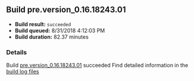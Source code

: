 ## Build pre.version_0.16.18243.01
- **Build result:** `succeeded`
- **Build queued:** 8/31/2018 4:12:03 PM
- **Build duration:** 82.37 minutes
### Details
Build [pre.version_0.16.18243.01](https://winappstudio.visualstudio.com/web/build.aspx?pcguid=a4ef43be-68ce-4195-a619-079b4d9834c2&builduri=vstfs%3a%2f%2f%2fBuild%2fBuild%2f26197) succeeded
Find detailed information in the [build log files](https://uwpctdiags.blob.core.windows.net/buildlogs/pre.version_0.16.18243.01_logs.zip)
